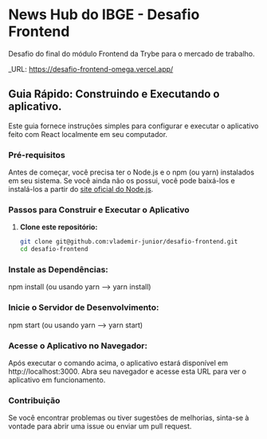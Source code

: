 # News Hub do IBGE - Desafio Frontend

Desafio do final do módulo Frontend da Trybe para o mercado de trabalho.

_URL: <https://desafio-frontend-omega.vercel.app/>

## Guia Rápido: Construindo e Executando o aplicativo.

Este guia fornece instruções simples para configurar e executar o aplicativo feito com React localmente em seu computador.

### Pré-requisitos

Antes de começar, você precisa ter o Node.js e o npm (ou yarn) instalados em seu sistema. Se você ainda não os possui, você pode baixá-los e instalá-los a partir do [site oficial do Node.js](https://nodejs.org/).

### Passos para Construir e Executar o Aplicativo

1. **Clone este repositório:**

   ```bash
   git clone git@github.com:vlademir-junior/desafio-frontend.git
   cd desafio-frontend
   

### Instale as Dependências:

npm install (ou usando yarn --> yarn install)


### Inicie o Servidor de Desenvolvimento:

npm start
(ou usando yarn --> yarn start)


### Acesse o Aplicativo no Navegador:

Após executar o comando acima, o aplicativo estará disponível em http://localhost:3000. Abra seu navegador e acesse esta URL para ver o aplicativo em funcionamento.


### Contribuição

Se você encontrar problemas ou tiver sugestões de melhorias, sinta-se à vontade para abrir uma issue ou enviar um pull request.
